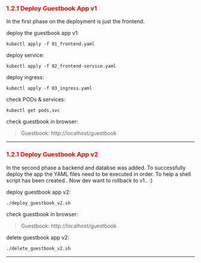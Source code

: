 ### <font color='red'> 1.2.1 Deploy Guestbook App v1</font>
In the first phase on the deployment is just the frontend.

deploy the guestbook app v1:
```
kubectl apply -f 01_frontend.yaml
```
deploy service:
```
kubectl apply -f 02_frontend-service.yaml
```
deploy ingress:
```
kubectl apply -f 03_ingress.yaml
```
check PODs & services:
```
kubectl get pods,svc
```
check guestbook in browser:

> Guestbook: http://localhost/guestbook

--- 


### <font color='red'> 1.2.1 Deploy Guestbook App v2</font>
In the second phase a backend and databse was added. To successfully deploy the app the YAML files need to be 
executed in order.  To help a shell script has been created..  Now dev want to rollback to v1..  :)

deploy guestbook app v2:
```
./deploy_guestbook_v2.sh
```
check guestbook in browser:

> Guestbook: http://localhost/guestbook

delete guestbook app v2:
```
./delete_guestbook_v2.sh
```


--- 
